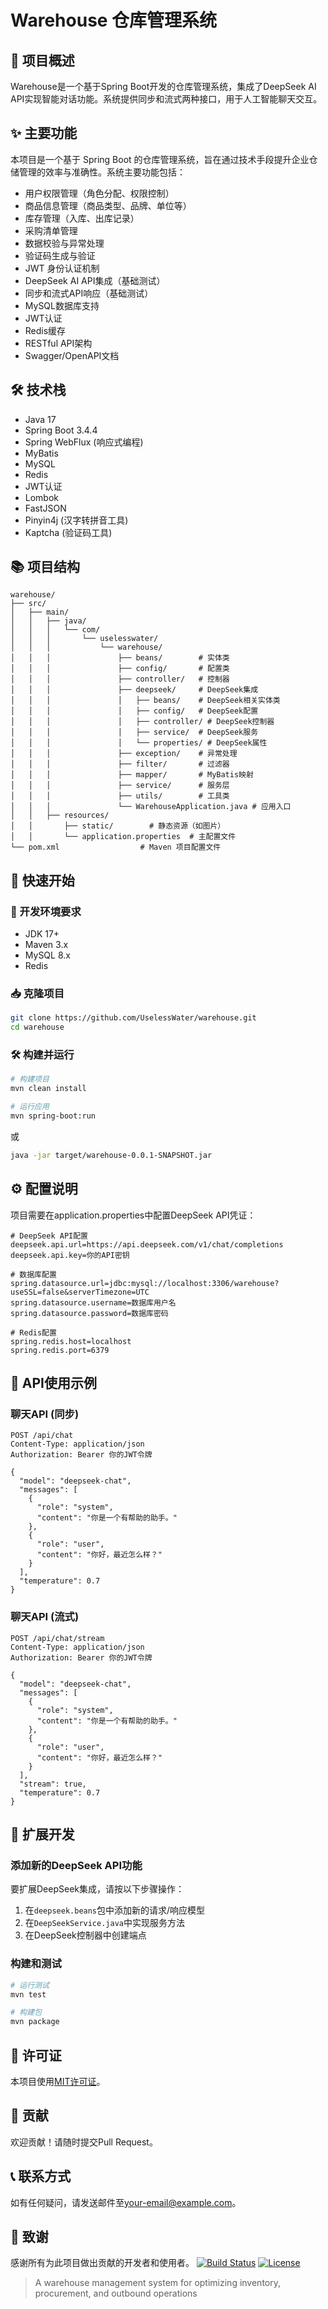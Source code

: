 # Warehouse 仓库管理系统

## 📖 项目概述
Warehouse是一个基于Spring Boot开发的仓库管理系统，集成了DeepSeek AI API实现智能对话功能。系统提供同步和流式两种接口，用于人工智能聊天交互。

## ✨ 主要功能
本项目是一个基于 Spring Boot 的仓库管理系统，旨在通过技术手段提升企业仓储管理的效率与准确性。系统主要功能包括：
- 用户权限管理（角色分配、权限控制）
- 商品信息管理（商品类型、品牌、单位等）
- 库存管理（入库、出库记录）
- 采购清单管理
- 数据校验与异常处理
- 验证码生成与验证
- JWT 身份认证机制
- DeepSeek AI API集成（基础测试）
- 同步和流式API响应（基础测试）
- MySQL数据库支持
- JWT认证
- Redis缓存
- RESTful API架构
- Swagger/OpenAPI文档

## 🛠️ 技术栈
- Java 17
- Spring Boot 3.4.4
- Spring WebFlux (响应式编程)
- MyBatis
- MySQL
- Redis
- JWT认证
- Lombok
- FastJSON
- Pinyin4j (汉字转拼音工具)
- Kaptcha (验证码工具)

## 📚 项目结构
```
warehouse/
├── src/
│   ├── main/
│   │   ├── java/
│   │   │   └── com/
│   │   │       └── uselesswater/
│   │   │           └── warehouse/
│   │   │               ├── beans/        # 实体类
│   │   │               ├── config/       # 配置类
│   │   │               ├── controller/   # 控制器
│   │   │               ├── deepseek/     # DeepSeek集成
│   │   │               │   ├── beans/    # DeepSeek相关实体类
│   │   │               │   ├── config/   # DeepSeek配置
│   │   │               │   ├── controller/ # DeepSeek控制器
│   │   │               │   ├── service/  # DeepSeek服务
│   │   │               │   └── properties/ # DeepSeek属性
│   │   │               ├── exception/    # 异常处理
│   │   │               ├── filter/       # 过滤器
│   │   │               ├── mapper/       # MyBatis映射
│   │   │               ├── service/      # 服务层
│   │   │               ├── utils/        # 工具类
│   │   │               └── WarehouseApplication.java # 应用入口
│   │   ├── resources/
│   │       ├── static/        # 静态资源（如图片）
│   │       └── application.properties  # 主配置文件
└── pom.xml                  # Maven 项目配置文件
```

## 🚀 快速开始

### 🔧 开发环境要求
- JDK 17+
- Maven 3.x
- MySQL 8.x
- Redis

### 📥 克隆项目
```bash
git clone https://github.com/UselessWater/warehouse.git
cd warehouse
```

### 🛠️ 构建并运行
```bash
# 构建项目
mvn clean install

# 运行应用
mvn spring-boot:run
```
或
```bash
java -jar target/warehouse-0.0.1-SNAPSHOT.jar
```

## ⚙️ 配置说明
项目需要在application.properties中配置DeepSeek API凭证：

```properties
# DeepSeek API配置
deepseek.api.url=https://api.deepseek.com/v1/chat/completions
deepseek.api.key=你的API密钥

# 数据库配置
spring.datasource.url=jdbc:mysql://localhost:3306/warehouse?useSSL=false&serverTimezone=UTC
spring.datasource.username=数据库用户名
spring.datasource.password=数据库密码

# Redis配置
spring.redis.host=localhost
spring.redis.port=6379
```

## 📝 API使用示例

### 聊天API (同步)
```http
POST /api/chat
Content-Type: application/json
Authorization: Bearer 你的JWT令牌

{
  "model": "deepseek-chat",
  "messages": [
    {
      "role": "system",
      "content": "你是一个有帮助的助手。"
    },
    {
      "role": "user",
      "content": "你好，最近怎么样？"
    }
  ],
  "temperature": 0.7
}
```

### 聊天API (流式)
```http
POST /api/chat/stream
Content-Type: application/json
Authorization: Bearer 你的JWT令牌

{
  "model": "deepseek-chat",
  "messages": [
    {
      "role": "system",
      "content": "你是一个有帮助的助手。"
    },
    {
      "role": "user",
      "content": "你好，最近怎么样？"
    }
  ],
  "stream": true,
  "temperature": 0.7
}
```

## 🧩 扩展开发

### 添加新的DeepSeek API功能
要扩展DeepSeek集成，请按以下步骤操作：

1. 在`deepseek.beans`包中添加新的请求/响应模型
2. 在`DeepSeekService.java`中实现服务方法
3. 在DeepSeek控制器中创建端点

### 构建和测试
```bash
# 运行测试
mvn test

# 构建包
mvn package
```

## 📄 许可证
本项目使用[MIT许可证](LICENSE)。

## 🤝 贡献
欢迎贡献！请随时提交Pull Request。

## 📞 联系方式
如有任何疑问，请发送邮件至[your-email@example.com](mailto:your-email@example.com)。

## 🙏 致谢
感谢所有为此项目做出贡献的开发者和使用者。
[![Build Status](https://img.shields.io/badge/build-passing-brightgreen)](https://github.com/UselessWater/warehouse)
[![License](https://img.shields.io/badge/license-MIT-blue)](LICENSE)

> A warehouse management system for optimizing inventory, procurement, and outbound operations
